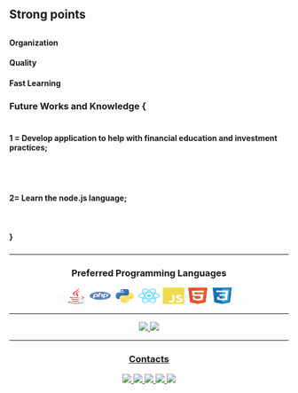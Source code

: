 <div>

  <h2> Strong points <h2>

  <h4> Organization </h4>

  <h4> Quality </h4>

  <h4> Fast Learning </h4>

</div>

<div>

<h3> Future Works and Knowledge {  
    <br><br>
       <h4> 1 = Develop application to help with financial education and investment practices; <h4>
<br><br>
        <h4> 2= Learn the node.js language; <h4>
    <br><br>
    } <h3>

</div>

<hr>

<h3 align="center"> Preferred Programming Languages </h3>

<div style="display: inline_block" align="center">

  <img alt="Re-Java" height="30" width="40" src="https://github.com/devicons/devicon/blob/master/icons/java/java-plain.svg">

  <img alt="Re-PHP" height="30" width="40" src="https://raw.githubusercontent.com/devicons/devicon/master/icons/php/php-plain.svg">

  <img alt="Re-Python" height="30" width="40" src="https://raw.githubusercontent.com/devicons/devicon/master/icons/python/python-original.svg">

  <img alt="Re-React" height="30" width="40" src="https://raw.githubusercontent.com/devicons/devicon/master/icons/react/react-original.svg">

  <img alt="Re-Js" height="30" width="40" src="https://raw.githubusercontent.com/devicons/devicon/master/icons/javascript/javascript-plain.svg">
  
  <img alt="Re-HTML" height="30" width="40" src="https://raw.githubusercontent.com/devicons/devicon/master/icons/html5/html5-original.svg">
  <img alt="Re-CSS" height="30" width="40" src="https://raw.githubusercontent.com/devicons/devicon/master/icons/css3/css3-original.svg">
  
</div>

<hr>

<div align="center">

  <a href="https://github.com/JoaoPedroSH">

  <img height="170em" src="https://github-readme-stats.vercel.app/api?username=JoaoPedroSH&show_icons=true&theme=tokyonight&include_all_commits=true&count_private=true"/>

  <img height="170em" src="https://github-readme-stats.vercel.app/api/top-langs/?username=JoaoPedroSH&layout=compact&langs_count=7&theme=tokyonight"/>

</div>

<hr>

<h3 align="center"> Contacts </h3>

<div align="center">

  <a href="https://wa.me/+5594992927891" alt="WhatsApp" target="_blank">

  <img src="https://img.shields.io/badge/-WhatsApp-25d366?style=flat-square&labelColor=25d366&logo=whatsapp&logoColor=white&link=https://wa.me/+5594992927891"/>

  </a>

  <a href="https://www.linkedin.com/in/joão-pedro-pereira-lima-1b648a1b9/" alt="linkedin" target="_blank">

  <img src="https://img.shields.io/badge/LinkedIn-%230077B5.svg?&style=flat-square&logo=linkedin&logoColor=white">

  </a>

  <a href="mailto:joaopedro.shalom27@gmail.com" alt="gmail" target="_blank">

  <img src="https://img.shields.io/badge/-Gmail-FF0000?style=flat-square&labelColor=FF0000&logo=gmail&logoColor=white&link=mailto:joaopedro.shalom27@gmail.com" />

  </a>

  <a href="https://instagram.com/joaopedrosh_" target="_blank">
  
  <img src="https://img.shields.io/badge/-Instagram-%23E4405F?style=flat-square&logo=instagram&logoColor=white">
  
  </a>

  <a href="https://discord.com/channels/880199805345861722/880199805345861726" target="_blank">
  
  <img src="https://img.shields.io/badge/Discord-7289DA?style=flat-square&logo=discord&logoColor=white">
  
  </a> 

</div>